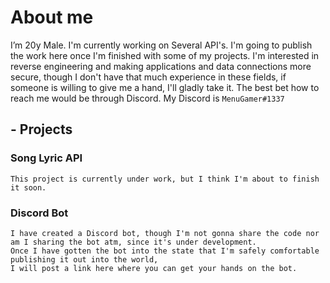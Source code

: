 # About me
I’m 20y Male. I'm currently working on Several API's. I'm going to publish the work here once I'm finished with some of my projects. I'm interested in reverse engineering and making applications and data connections more secure, though I don't have that much experience in these fields, if someone is willing to give me a hand, I'll gladly take it.
The best bet how to reach me would be through Discord.
My Discord is `MenuGamer#1337`

## - Projects

### Song Lyric API
    This project is currently under work, but I think I'm about to finish it soon.
    
### Discord Bot
    I have created a Discord bot, though I'm not gonna share the code nor am I sharing the bot atm, since it's under development.
    Once I have gotten the bot into the state that I'm safely comfortable publishing it out into the world,
    I will post a link here where you can get your hands on the bot.
